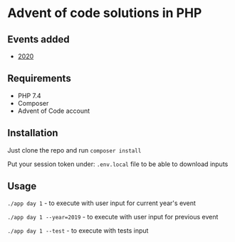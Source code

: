 # Advent of code solutions in PHP

## Events added

- [2020](https://adventofcode.com/2020)

## Requirements

- PHP 7.4
- Composer
- Advent of Code account

## Installation

Just clone the repo and run `composer install`

Put your session token under: `.env.local` file to be able to download inputs

## Usage

`./app day 1` - to execute with user input for current year's event

`./app day 1 --year=2019` - to execute with user input for previous event

`./app day 1 --test` - to execute with tests input

